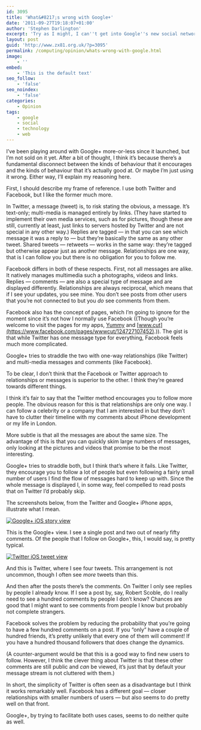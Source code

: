 ```yaml
---
id: 3095
title: 'What&#8217;s wrong with Google+'
date: '2011-09-27T19:18:07+01:00'
author: 'Stephen Darlington'
excerpt: 'Try as I might, I can''t get into Google''s new social networking site, Google+. Here I try to analyse why.'
layout: post
guid: 'http://www.zx81.org.uk/?p=3095'
permalink: /computing/opinion/whats-wrong-with-google.html
image:
    - ''
embed:
    - 'This is the default text'
seo_follow:
    - 'false'
seo_noindex:
    - 'false'
categories:
    - Opinion
tags:
    - google
    - social
    - technology
    - web
---
```


I’ve been playing around with Google+ more-or-less since it launched, but I’m not sold on it yet. After a bit of thought, I think it’s because there’s a fundamental disconnect between the kinds of behaviour that it encourages and the kinds of behaviour that it’s actually good at. Or maybe I’m just using it wrong. Either way, I’ll explain my reasoning here.

First, I should describe my frame of reference. I use both Twitter and Facebook, but I like the former much more.

In Twitter, a message (tweet) is, to risk stating the obvious, a message. It’s text-only; multi-media is managed entirely by links. (They have started to implement their own media services, such as for pictures, though these are still, currently at least, just links to servers hosted by Twitter and are not special in any other way.) Replies are tagged — in that you can see which message it was a reply to — but they’re basically the same as any other tweet. Shared tweets — retweets — works in the same way: they’re tagged but otherwise appear just as another message. Relationships are one way, that is I can follow you but there is no obligation for you to follow me.

Facebook differs in both of these respects. First, not all messages are alike. It natively manages multimedia such a photographs, videos and links. Replies — comments — are also a special type of message and are displayed differently. Relationships are always reciprocal, which means that if I see your updates, you see mine. You don’t see posts from other users that you’re not connected to but you *do* see comments from them.

Facebook also has the concept of pages, which I’m going to ignore for the moment since it’s not how I normally use Facebook ((Though you’re welcome to visit the pages for my apps, [Yummy](https://www.facebook.com/pages/Yummy/110083381485) and [www.cut](https://www.facebook.com/pages/wwwcut/124727107452).)). The gist is that while Twitter has one message type for everything, Facebook feels much more complicated.

Google+ tries to straddle the two with one-way relationships (like Twitter) and multi-media messages and comments (like Facebook).

To be clear, I don’t think that the Facebook or Twitter approach to relationships or messages is superior to the other. I think they’re geared towards different things.

I think it’s fair to say that the Twitter method encourages you to follow more people. The obvious reason for this is that relationships are only one way. I can follow a celebrity or a company that I am interested in but they don’t have to clutter their timeline with my comments about iPhone development or my life in London.

More subtle is that all the messages are about the same size. The advantage of this is that you can quickly skim large numbers of messages, only looking at the pictures and videos that promise to be the most interesting.

Google+ tries to straddle both, but I think that’s where it fails. Like Twitter, they encourage you to follow a lot of people but even following a fairly small number of users I find the flow of messages hard to keep up with. Since the whole message is displayed I, in some way, feel compelled to read posts that on Twitter I’d probably skip.

The screenshots below, from the Twitter and Google+ iPhone apps, illustrate what I mean.

[![Google+ iOS story view](https://i0.wp.com/farm7.static.flickr.com/6180/6180995300_c5c978763e.jpg?resize=334%2C500)](http://www.flickr.com/photos/stephendarlington/6180995300/ "Google+ iOS story view by stephendarlington, on Flickr")

This is the Google+ view. I see a single post and two out of nearly fifty comments. Of the people that I follow on Google+, this, I would say, is pretty typical.

[![Twitter iOS tweet view](https://i0.wp.com/farm7.static.flickr.com/6178/6180471581_32dd742470.jpg?resize=334%2C500)](http://www.flickr.com/photos/stephendarlington/6180471581/ "Twitter iOS tweet view by stephendarlington, on Flickr")

And this is Twitter, where I see four tweets. This arrangement is not uncommon, though I often see *more* tweets than this.

And then after the posts there’s the comments. On Twitter I only see replies by people I already know. If I see a post by, say, Robert Scoble, do I really need to see a hundred comments by people I don’t know? Chances are good that I might want to see comments from people I know but probably not complete strangers.

Facebook solves the problem by reducing the probability that you’re going to have a few hundred comments on a post. If you “only” have a couple of hundred friends, it’s pretty unlikely that every one of them will comment! If you have a hundred thousand followers that does change the dynamics.

(A counter-argument would be that this is a good way to find new users to follow. However, I think the clever thing about Twitter is that these other comments are still public and *can* be viewed, it’s just that by default your message stream is not cluttered with them.)

In short, the simplicity of Twitter is often seen as a disadvantage but I think it works remarkably well. Facebook has a different goal — closer relationships with smaller numbers of users — but also seems to do pretty well on that front.

Google+, by trying to facilitate both uses cases, seems to do neither quite as well.